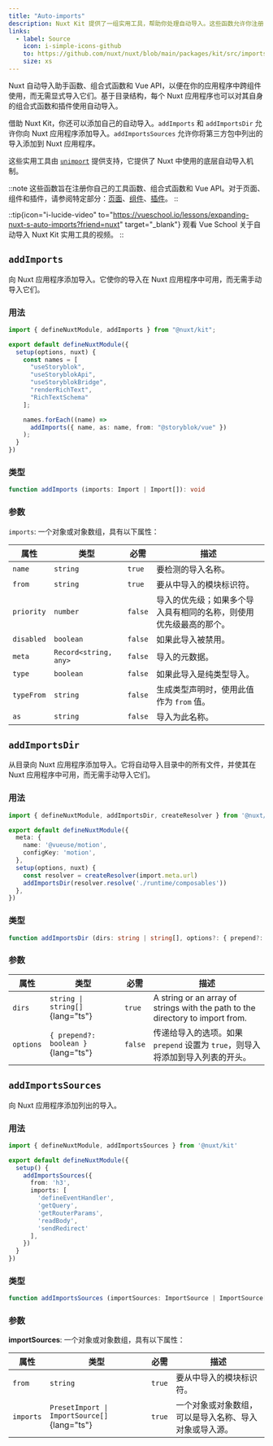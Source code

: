 ```yaml
---
title: "Auto-imports"
description: Nuxt Kit 提供了一组实用工具，帮助你处理自动导入。这些函数允许你注册自己的工具函数、组合式函数和 Vue API。
links:
  - label: Source
    icon: i-simple-icons-github
    to: https://github.com/nuxt/nuxt/blob/main/packages/kit/src/imports.ts
    size: xs
---
```


Nuxt 自动导入助手函数、组合式函数和 Vue API，以便在你的应用程序中跨组件使用，而无需显式导入它们。基于目录结构，每个 Nuxt 应用程序也可以对其自身的组合式函数和插件使用自动导入。

借助 Nuxt Kit，你还可以添加自己的自动导入。`addImports` 和 `addImportsDir` 允许你向 Nuxt 应用程序添加导入。`addImportsSources` 允许你将第三方包中列出的导入添加到 Nuxt 应用程序。

这些实用工具由 [`unimport`](https://github.com/unjs/unimport) 提供支持，它提供了 Nuxt 中使用的底层自动导入机制。

::note
这些函数旨在注册你自己的工具函数、组合式函数和 Vue API。对于页面、组件和插件，请参阅特定部分：[页面](/docs/api/kit/pages)、[组件](/docs/api/kit/components)、[插件](/docs/api/kit/plugins)。
::

::tip{icon="i-lucide-video" to="https://vueschool.io/lessons/expanding-nuxt-s-auto-imports?friend=nuxt" target="_blank"}
观看 Vue School 关于自动导入 Nuxt Kit 实用工具的视频。
::

## `addImports`

向 Nuxt 应用程序添加导入。它使你的导入在 Nuxt 应用程序中可用，而无需手动导入它们。

### 用法

```ts twoslash
import { defineNuxtModule, addImports } from "@nuxt/kit";

export default defineNuxtModule({
  setup(options, nuxt) {
    const names = [
      "useStoryblok",
      "useStoryblokApi",
      "useStoryblokBridge",
      "renderRichText",
      "RichTextSchema"
    ];

    names.forEach((name) =>
      addImports({ name, as: name, from: "@storyblok/vue" })
    );
  }
})
```

### 类型

```ts
function addImports (imports: Import | Import[]): void
```

### 参数

`imports`: 一个对象或对象数组，具有以下属性：

| 属性           | 类型                         | 必需 | 描述                                                                                                     |
| ------------------ | ---------------------------- | -------- | --------------------------------------------------------------------------------------------------------------- |
| `name`             | `string`                     | `true`   | 要检测的导入名称。                                                                                     |
| `from`             | `string`                     | `true`   | 要从中导入的模块标识符。                                                                               |
| `priority`         | `number`                     | `false`  | 导入的优先级；如果多个导入具有相同的名称，则使用优先级最高的那个。 |
| `disabled`         | `boolean`                    | `false`  | 如果此导入被禁用。                                                                                     |
| `meta`             | `Record<string, any>`        | `false`  | 导入的元数据。                                                                                         |
| `type`             | `boolean`                    | `false`  | 如果此导入是纯类型导入。                                                                           |
| `typeFrom`         | `string`                     | `false`  | 生成类型声明时，使用此值作为 `from` 值。                                                 |
| `as`               | `string`                     | `false`  | 导入为此名称。                                                                                           |

## `addImportsDir`

从目录向 Nuxt 应用程序添加导入。它将自动导入目录中的所有文件，并使其在 Nuxt 应用程序中可用，而无需手动导入它们。

### 用法

```ts twoslash
import { defineNuxtModule, addImportsDir, createResolver } from '@nuxt/kit'

export default defineNuxtModule({
  meta: {
    name: '@vueuse/motion',
    configKey: 'motion',
  },
  setup(options, nuxt) {
    const resolver = createResolver(import.meta.url)
    addImportsDir(resolver.resolve('./runtime/composables'))
  },
})
```

### 类型

```ts
function addImportsDir (dirs: string | string[], options?: { prepend?: boolean }): void
```

### 参数

| 属性           | 类型                         | 必需 | 描述                                                                                                     |
| ------------------ | ---------------------------- | -------- | --------------------------------------------------------------------------------------------------------------- |
| `dirs`             | `string \| string[]`{lang="ts"}          | `true`   | A string or an array of strings with the path to the directory to import from.                                 |
| `options`          | `{ prepend?: boolean }`{lang="ts"}      | `false`  | 传递给导入的选项。如果 `prepend` 设置为 `true`，则导入将添加到导入列表的开头。 |

## `addImportsSources`

向 Nuxt 应用程序添加列出的导入。

### 用法

```ts twoslash
import { defineNuxtModule, addImportsSources } from '@nuxt/kit'

export default defineNuxtModule({
  setup() {
    addImportsSources({
      from: 'h3',
      imports: [
        'defineEventHandler',
        'getQuery',
        'getRouterParams',
        'readBody',
        'sendRedirect'
      ],
    })
  }
})
```

### 类型

```ts
function addImportsSources (importSources: ImportSource | ImportSource[]): void
```

### 参数

**importSources**: 一个对象或对象数组，具有以下属性：

| 属性           | 类型                         | 必需 | 描述                                                                                                     |
| ------------------ | ---------------------------- | -------- | --------------------------------------------------------------------------------------------------------------- |
| `from`             | `string`                     | `true`   | 要从中导入的模块标识符。                                                                                |
| `imports`          | `PresetImport \| ImportSource[]`{lang="ts"} | `true`   | 一个对象或对象数组，可以是导入名称、导入对象或导入源。                 |
